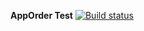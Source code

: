 **AppOrder Test** [![Build status](https://ci.appveyor.com/api/projects/status/60llr62kdlwtg6fq?svg=true)](https://ci.appveyor.com/project/komisuomi/aqa-3-apporder)